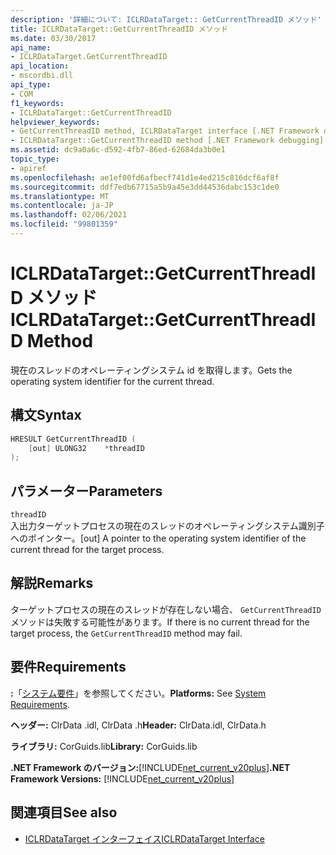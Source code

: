 ```yaml
---
description: '詳細について: ICLRDataTarget:: GetCurrentThreadID メソッド'
title: ICLRDataTarget::GetCurrentThreadID メソッド
ms.date: 03/30/2017
api_name:
- ICLRDataTarget.GetCurrentThreadID
api_location:
- mscordbi.dll
api_type:
- COM
f1_keywords:
- ICLRDataTarget::GetCurrentThreadID
helpviewer_keywords:
- GetCurrentThreadID method, ICLRDataTarget interface [.NET Framework debugging]
- ICLRDataTarget::GetCurrentThreadID method [.NET Framework debugging]
ms.assetid: dc9a0a6c-d592-4fb7-86ed-62684da3b0e1
topic_type:
- apiref
ms.openlocfilehash: ae1ef00fd6afbecf741d1e4ed215c816dcf6af8f
ms.sourcegitcommit: ddf7edb67715a5b9a45e3dd44536dabc153c1de0
ms.translationtype: MT
ms.contentlocale: ja-JP
ms.lasthandoff: 02/06/2021
ms.locfileid: "99801359"
---
```

# <a name="iclrdatatargetgetcurrentthreadid-method"></a><span data-ttu-id="31304-103">ICLRDataTarget::GetCurrentThreadID メソッド</span><span class="sxs-lookup"><span data-stu-id="31304-103">ICLRDataTarget::GetCurrentThreadID Method</span></span>

<span data-ttu-id="31304-104">現在のスレッドのオペレーティングシステム id を取得します。</span><span class="sxs-lookup"><span data-stu-id="31304-104">Gets the operating system identifier for the current thread.</span></span>  
  
## <a name="syntax"></a><span data-ttu-id="31304-105">構文</span><span class="sxs-lookup"><span data-stu-id="31304-105">Syntax</span></span>  
  
```cpp  
HRESULT GetCurrentThreadID (  
    [out] ULONG32    *threadID  
);  
```  
  
## <a name="parameters"></a><span data-ttu-id="31304-106">パラメーター</span><span class="sxs-lookup"><span data-stu-id="31304-106">Parameters</span></span>  

 `threadID`  
 <span data-ttu-id="31304-107">入出力ターゲットプロセスの現在のスレッドのオペレーティングシステム識別子へのポインター。</span><span class="sxs-lookup"><span data-stu-id="31304-107">[out] A pointer to the operating system identifier of the current thread for the target process.</span></span>  
  
## <a name="remarks"></a><span data-ttu-id="31304-108">解説</span><span class="sxs-lookup"><span data-stu-id="31304-108">Remarks</span></span>  

 <span data-ttu-id="31304-109">ターゲットプロセスの現在のスレッドが存在しない場合、 `GetCurrentThreadID` メソッドは失敗する可能性があります。</span><span class="sxs-lookup"><span data-stu-id="31304-109">If there is no current thread for the target process, the `GetCurrentThreadID` method may fail.</span></span>  
  
## <a name="requirements"></a><span data-ttu-id="31304-110">要件</span><span class="sxs-lookup"><span data-stu-id="31304-110">Requirements</span></span>  

 <span data-ttu-id="31304-111">**:**「[システム要件](../../get-started/system-requirements.md)」を参照してください。</span><span class="sxs-lookup"><span data-stu-id="31304-111">**Platforms:** See [System Requirements](../../get-started/system-requirements.md).</span></span>  
  
 <span data-ttu-id="31304-112">**ヘッダー:** ClrData .idl, ClrData .h</span><span class="sxs-lookup"><span data-stu-id="31304-112">**Header:** ClrData.idl, ClrData.h</span></span>  
  
 <span data-ttu-id="31304-113">**ライブラリ:** CorGuids.lib</span><span class="sxs-lookup"><span data-stu-id="31304-113">**Library:** CorGuids.lib</span></span>  
  
 <span data-ttu-id="31304-114">**.NET Framework のバージョン:**[!INCLUDE[net_current_v20plus](../../../../includes/net-current-v20plus-md.md)]</span><span class="sxs-lookup"><span data-stu-id="31304-114">**.NET Framework Versions:** [!INCLUDE[net_current_v20plus](../../../../includes/net-current-v20plus-md.md)]</span></span>  
  
## <a name="see-also"></a><span data-ttu-id="31304-115">関連項目</span><span class="sxs-lookup"><span data-stu-id="31304-115">See also</span></span>

- [<span data-ttu-id="31304-116">ICLRDataTarget インターフェイス</span><span class="sxs-lookup"><span data-stu-id="31304-116">ICLRDataTarget Interface</span></span>](iclrdatatarget-interface.md)
